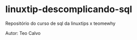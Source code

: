 # linuxtip-descomplicando-sql
Repositório do curso de sql da linuxtips x teomewhy

Autor: Teo Calvo

